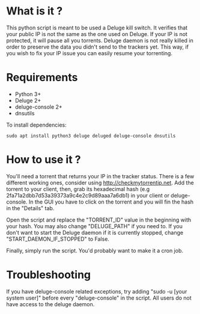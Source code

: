 # What is it ?
This python script is meant to be used a Deluge kill switch. It verifies that your public IP is not the same as the one used on Deluge.
If your IP is not protected, it will pause all you torrents. Deluge daemon is not really killed in order to preserve the data you didn't send to the trackers yet. This way, if you wish to fix your IP issue you can easily resume your torrenting.

# Requirements
- Python 3+
- Deluge 2+
- deluge-console 2+
- dnsutils

To install dependencies:
```
sudo apt install python3 deluge deluged deluge-console dnsutils
```

# How to use it ?
You'll need a torrent that returns your IP in the tracker status. There is a few different working ones, consider using http://checkmytorrentip.net.
Add the torrent to your client, then, grab its hexadecimal hash (e.g 2fa71a2dbb7d53a39373a9c4e2c9d89aaa7a6db1) in your client or deluge-console.
In the GUI you have to click on the torrent and you will fin the hash in the "Details" tab.

Open the script and replace the "TORRENT_ID" value in the beginning with your hash.
You may also change "DELUGE_PATH" if you need to.
If you don't want to start the Deluge daemon if it is currently stopped, change "START_DAEMON_IF_STOPPED" to False.

Finally, simply run the script. You'd probably want to make it a cron job.

# Troubleshooting
If you have deluge-console related exceptions, try adding "sudo -u [your system user]" before every "deluge-console" in the script. All users do not have access to the deluge daemon.
